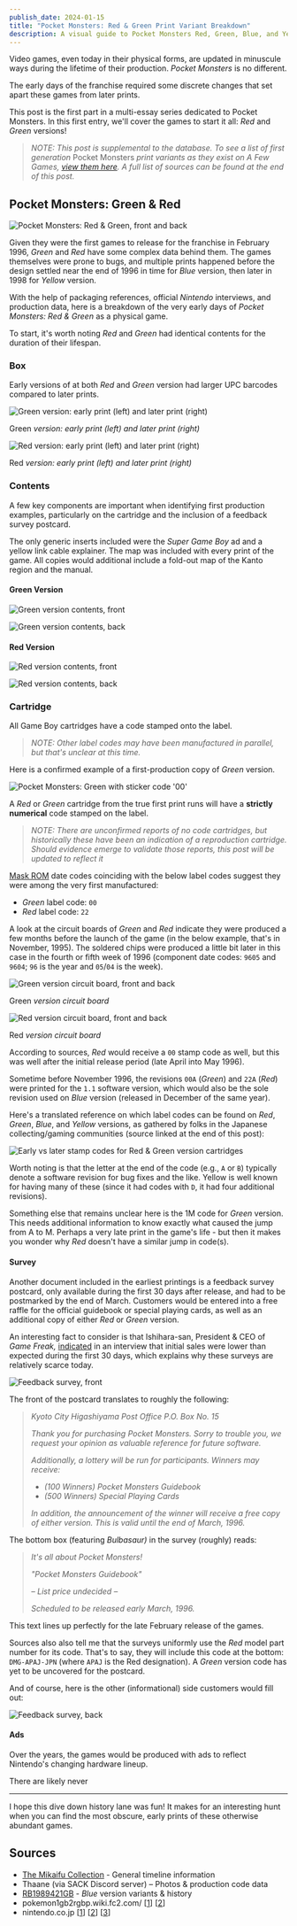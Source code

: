 ```yaml
---
publish_date: 2024-01-15
title: "Pocket Monsters: Red & Green Print Variant Breakdown"
description: A visual guide to Pocket Monsters Red, Green, Blue, and Yellow print runs
---
```

Video games, even today in their physical forms, are updated in minuscule ways during the lifetime of their production. *Pocket Monsters* is no different.

The early days of the franchise required some discrete changes that set apart these games from later prints.

This post is the first part in a multi-essay series dedicated to Pocket Monsters. In this first entry, we'll cover the games to start it all: *Red* and *Green* versions!

> *NOTE: This post is supplemental to the database. To see a list of first generation* Pocket Monsters *print variants as they exist on A Few Games, [view them here](https://www.afew.games/?search=pocket+monsters&platform=game+boy). A full list of sources can be found at the end of this post.*

## Pocket Monsters: Green & Red

![Pocket Monsters: Red & Green, front and back](/uploads/red-green-hero.jpg)

Given they were the first games to release for the franchise in February 1996, *Green* and *Red* have some complex data behind them. The games themselves were prone to bugs, and multiple prints happened before the design settled near the end of 1996 in time for *Blue* version, then later in 1998 for *Yellow* version.

With the help of packaging references, official *Nintendo* interviews, and production data, here is a breakdown of the very early days of *Pocket Monsters: Red & Green* as a physical game.

To start, it's worth noting *Red* and *Green* had identical contents for the duration of their lifespan.

### Box

Early versions of at both *Red* and *Green* version had larger UPC barcodes compared to later prints.

![Green version: early print (left) and later print (right)](/uploads/green-box-early-and-late.png)

Green *version: early print (left) and later print (right)*

![Red version: early print (left) and later print (right)](/uploads/red-box-early-and-late.png)

Red *version: early print (left) and later print (right)*

### Contents

A few key components are important when identifying first production examples, particularly on the cartridge and the inclusion of a feedback survey postcard.

The only generic inserts included were the *Super Game Boy* ad and a yellow link cable explainer. The map was included with every print of the game. All copies would additional include a fold-out map of the Kanto region and the manual.

#### G﻿reen Version

![Green version contents, front](/uploads/green-contents.png)

![Green version contents, back](/uploads/green-contents-back.png)

#### R﻿ed Version

![Red version contents, front](/uploads/red-contents.png)

![Red version contents, back](/uploads/red-contents-back.png)

### Cartridge

All Game Boy cartridges have a code stamped onto the label.

> *NOTE: Other label codes may have been manufactured in parallel, but that's unclear at this time.*

Here is a confirmed example of a first-production copy of *Green* version.

![Pocket Monsters: Green with sticker code '00'](/uploads/green-cart-label.png)

A *Red* or *Green* cartridge from the true first print runs will have a **strictly numerical** code stamped on the label.

> *NOTE: There are unconfirmed reports of no code cartridges, but historically these have been an indication of a reproduction cartridge. Should evidence emerge to validate those reports, this post will be updated to reflect it*

[Mask ROM](https://handwiki.org/wiki/Mask_ROM) date codes coinciding with the below label codes suggest they were among the very first manufactured:

* *Green* label code: `00`
* *Red* label code: `22`

A look at the circuit boards of *Green* and *Red* indicate they were produced a few months before the launch of the game (in the below example, that's in November, 1995). The soldered chips were produced a little bit later in this case in the fourth or fifth week of 1996 (component date codes: `9605` and `9604`; `96` is the year and `05`/`04` is the week).

![Green version circuit board, front and back](/uploads/green-00-cart.jpeg)

Green *version circuit board*

![Red version circuit board, front and back](/uploads/red-22-cart.jpeg)

Red *version circuit board*

According to sources, *Red* would receive a `00` stamp code as well, but this was well after the initial release period (late April into May 1996).

Sometime before November 1996, the revisions `00A` (*Green*) and `22A` (*Red*) were printed for the `1.1` software version, which would also be the sole revision used on *Blue* version (released in December of the same year).

Here's a translated reference on which label codes can be found on *Red*, *Green*, *Blue*, and *Yellow* versions, as gathered by folks in the Japanese collecting/gaming communities (source linked at the end of this post):

![Early vs later stamp codes for Red & Green version cartridges](/uploads/cart-code-table.png)

Worth noting is that the letter at the end of the code (e.g., `A` or `B`) typically denote a software revision for bug fixes and the like. Yellow is well known for having many of these (since it had codes with `D`, it had four additional revisions).

Something else that remains unclear here is the 1M code for *Green* version. This needs additional information to know exactly what caused the jump from A to M. Perhaps a very late print in the game's life - but then it makes you wonder why *Red* doesn't have a similar jump in code(s).

#### Survey

Another document included in the earliest printings is a feedback survey postcard, only available during the first 30 days after release, and had to be postmarked by the end of March. Customers would be entered into a free raffle for the official guidebook or special playing cards, as well as an additional copy of either *Red* or *Green* version.

An interesting fact to consider is that Ishihara-san, President & CEO of *Game Freak,* [indicated](https://iwataasks.nintendo.com/interviews/ds/pokemon/0/0/) in an interview that initial sales were lower than expected during the first 30 days, which explains why these surveys are relatively scarce today.

![Feedback survey, front](/uploads/survey-front.png)

The front of the postcard translates to roughly the following:

> *Kyoto City Higashiyama Post Office P.O. Box No. 15*
>
> *Thank you for purchasing Pocket Monsters. Sorry to trouble you, we request your opinion as valuable reference for future software.*
>
> *Additionally, a lottery will be run for participants. Winners may receive:*
>
> * *(100 Winners) Pocket Monsters Guidebook*
> * *(500 Winners) Special Playing Cards*
>
> *In addition, the announcement of the winner will receive a free copy of either version. This is valid until the end of March, 1996.*

The bottom box (featuring *Bulbasaur)* in the survey (roughly) reads:

> *It's all about Pocket Monsters!*
>
> *"Pocket Monsters Guidebook"*
>
> *– List price undecided –*
>
> *Scheduled to be released early March, 1996.*

This text lines up perfectly for the late February release of the games.

Sources also also tell me that the surveys uniformly use the *Red* model part number for its code. That's to say, they will include this code at the bottom: `DMG-APAJ-JPN` (where `APAJ` is the Red designation). A *Green* version code has yet to be uncovered for the postcard.

And of course, here is the other (informational) side customers would fill out:

![Feedback survey, back](/uploads/survey-back.png)

#### Ads

Over the years, the games would be produced with ads to reflect Nintendo's changing hardware lineup.

There are likely never 

- - -

I hope this dive down history lane was fun! It makes for an interesting hunt when you can find the most obscure, early prints of these otherwise abundant games.

## Sources

* [The Mikaifu Collection](https://www.instagram.com/mikaifucollection/) - General timeline information
* Thaane (via SACK Discord server) – Photos & production code data
* [RB1989421GB](https://twitter.com/RB1989421GB) - *Blue* version variants & history
* pokemon1gb2rgbp.wiki.fc2.com/ [[1](https://pokemon1gb2rgbp.wiki.fc2.com/)] [[2](https://pokemon1gb2rgbp.wiki.fc2.com/wiki/初期版・後期版の違い)]
* nintendo.co.jp [[1](https://www.nintendo.co.jp/n02/dmg/apajapbj/index.html)] [[2](https://www.nintendo.co.jp/n02/dmg/apej/index.html)] [[3](https://www.nintendo.co.jp/n02/dmg/apsj/index.html)]